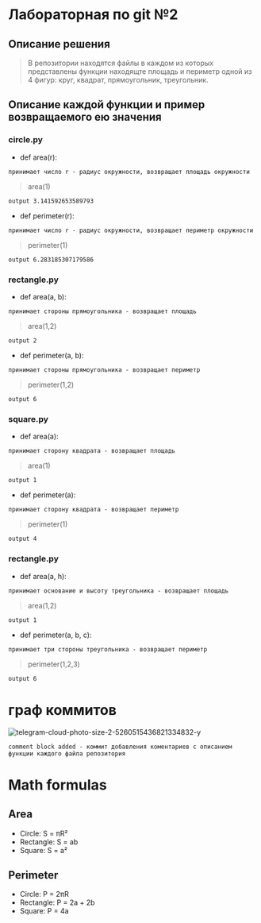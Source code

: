 # Лабораторная по git №2
## Описание решения
> В репозитории находятся файлы в каждом из которых представлены функции находящте площадь и периметр одной из 4 фигур: круг, квадрат, прямоугольник, треугольник.
## Описание каждой функции и пример возвращаемого ею значения
### circle.py
- def area(r):
```
принимает число r - радиус окружности, возвращает площадь окружности
```
> area(1)
```
output 3.141592653589793
```
- def perimeter(r):
```
принимает число r - радиус окружности, возвращает периметр окружности
```
> perimeter(1)
```
output 6.283185307179586
```
### rectangle.py
- def area(a, b):
```
принимает стороны прямоугольника - возвращает площадь
```
> area(1,2)
```
output 2
```

- def perimeter(a, b): 
```
принимает стороны прямоугольника - возвращает периметр
```
> perimeter(1,2)
```
output 6
```
### square.py
- def area(a):
```
принимает сторону квадрата - возвращает площадь
```
> area(1)
```
output 1
```

- def perimeter(a):

```
принимает сторону квадрата - возвращает периметр
```
> perimeter(1)
```
output 4
```
### rectangle.py
- def area(a, h): 
```
принимает основание и высоту треугольника - возвращает площадь
```
> area(1,2)
```
output 1
```

- def perimeter(a, b, c): 
```
принимает три стороны треугольника - возвращает периметр
```
> perimeter(1,2,3)
```
output 6
```
# граф коммитов
![telegram-cloud-photo-size-2-5260515436821334832-y](https://github.com/mefedraw/geometric_lib/assets/144416623/c9d76c3e-896f-480f-96d4-fec4149cc6be)

```
comment block added - коммит добавления коментариев с описанием функции каждого файла репозитория
```

# Math formulas
## Area
- Circle: S = πR²
- Rectangle: S = ab
- Square: S = a²

## Perimeter
- Circle: P = 2πR
- Rectangle: P = 2a + 2b
- Square: P = 4a
